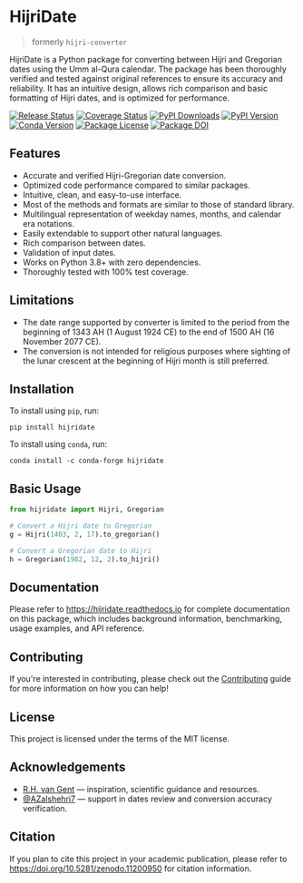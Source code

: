 # HijriDate

<!-- start description -->

> formerly `hijri-converter`

HijriDate is a Python package for converting between Hijri and Gregorian dates using the Umm al-Qura calendar. The package has been thoroughly verified and tested against original references to ensure its accuracy and reliability. It has an intuitive design, allows rich comparison and basic formatting of Hijri dates, and is optimized for performance.

<!-- end description -->

<!-- start badges -->

[![Release Status](https://img.shields.io/github/actions/workflow/status/dralshehri/hijridate/package-release.yml?label=release)][release] [![Coverage Status](https://img.shields.io/badge/coverage-100%25-success)][coverage] [![PyPI Downloads](https://img.shields.io/pypi/dm/hijri-converter?color=blue)][downloads] [![PyPI Version](https://img.shields.io/pypi/v/hijridate)][pypi-version] [![Conda Version](https://img.shields.io/conda/vn/conda-forge/hijridate)][conda-version] [![Package License](https://img.shields.io/github/license/dralshehri/hijridate)][license] [![Package DOI](https://img.shields.io/badge/doi-10.5281%2Fzenodo.11200950-blue) ][doi]

[release]: https://github.com/dralshehri/hijridate/actions/workflows/package-release.yml
[coverage]: https://github.com/dralshehri/hijridate/actions/workflows/package-release.yml
[downloads]: https://pypistats.org/packages/hijri-converter
[pypi-version]: https://pypi.python.org/pypi/hijridate
[conda-version]: https://anaconda.org/conda-forge/hijridate
[license]: https://github.com/dralshehri/hijridate/blob/main/LICENSE
[doi]: https://doi.org/10.5281/zenodo.11179109

<!-- end badges -->

<!-- start summary -->

## Features

- Accurate and verified Hijri-Gregorian date conversion.
- Optimized code performance compared to similar packages.
- Intuitive, clean, and easy-to-use interface.
- Most of the methods and formats are similar to those of standard library.
- Multilingual representation of weekday names, months, and calendar era notations.
- Easily extendable to support other natural languages.
- Rich comparison between dates.
- Validation of input dates.
- Works on Python 3.8+ with zero dependencies.
- Thoroughly tested with 100% test coverage.

## Limitations

- The date range supported by converter is limited to the period from the beginning of 1343 AH (1 August 1924 CE) to the end of 1500 AH (16 November 2077 CE).
- The conversion is not intended for religious purposes where sighting of the lunar crescent at the beginning of Hijri month is still preferred.

## Installation

To install using `pip`, run:

```shell
pip install hijridate
```

To install using `conda`, run:

```shell
conda install -c conda-forge hijridate
```

## Basic Usage

```python
from hijridate import Hijri, Gregorian

# Convert a Hijri date to Gregorian
g = Hijri(1403, 2, 17).to_gregorian()

# Convert a Gregorian date to Hijri
h = Gregorian(1982, 12, 2).to_hijri()
```

<!-- end summary -->

## Documentation

Please refer to <https://hijridate.readthedocs.io> for complete documentation on this package, which includes background information, benchmarking, usage examples, and API reference.

## Contributing

If you're interested in contributing, please check out the [Contributing](https://github.com/dralshehri/hijridate/blob/main/CONTRIBUTING.md) guide for more information on how you can help!

## License

This project is licensed under the terms of the MIT license.

<!-- start attrs -->

## Acknowledgements

- [R.H. van Gent](http://www.staff.science.uu.nl/~gent0113) &mdash; inspiration, scientific guidance and resources.
- [@AZalshehri7](https://github.com/AZalshehri7) &mdash; support in dates review and conversion accuracy verification.

## Citation

If you plan to cite this project in your academic publication, please refer to <https://doi.org/10.5281/zenodo.11200950> for citation information.

